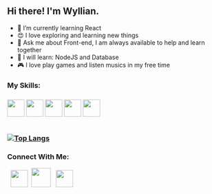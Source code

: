 ## Hi there! I'm Wyllian.




- 🌱 I’m currently learning React
- 😍 I love exploring and learning new things
- 💬 Ask me about Front-end, I am always
  available to help and learn together
- 🚀 I will learn: NodeJS and Database
- 🎮 I love play games and listen musics in my free time

<h3> My Skills: <h3>
<img src="https://img.icons8.com/color/48/000000/javascript--v1.png" width="40"/>
<img src="https://img.icons8.com/color/48/000000/html-5--v1.png" width="40"/>
<img src="https://img.icons8.com/color/48/000000/css3.png"  width="40"/>
<img src="https://img.icons8.com/cute-clipart/64/000000/react-native.png" width="40"/>
<img src="https://img.icons8.com/glyph-neue/64/000000/github.png" width="40"/><br><br>


[![Top Langs](https://github-readme-stats.vercel.app/api/top-langs/?username=WyllianSilveira&layout=compact&text_color=daf7dc&bg_color=151515)](https://github.com/WyllianSilveira/github-readme-stats)<br>

 
<h3> Connect With Me:</h3>
&nbsp; <a href="https://www.linkedin.com/in/wyllian-silveira-calixto-63209a18b/" ><img src="https://img.icons8.com/color/48/000000/linkedin.png" width="40"/></a>
&nbsp;<a href="https://api.whatsapp.com/send?phone=5541995291827" target="_blank"><img src="https://img.icons8.com/color/48/000000/whatsapp--v6.png" width="45"/></a>
&nbsp; <a href="mailto:wylliansilveira@gmail.com" target="_blank"><img src="https://img.icons8.com/fluency/48/000000/gmail.png" width="40"/></a>



